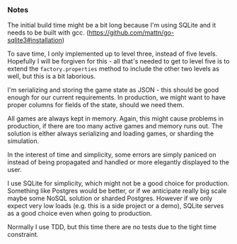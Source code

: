### Notes

The initial build time might be a bit long because I'm using SQLite and it needs
to be built with gcc. (https://github.com/mattn/go-sqlite3#installation)

To save time, I only implemented up to level three, instead of five levels. Hopefully
I will be forgiven for this - all that's needed to get to level five is to extend
the `factory.properties` method to include the other two levels as well, but this
is a bit laborious.

I'm serializing and storing the game state as JSON - this should be good enough
for our current requirements. In production, we might want to have proper columns
for fields of the state, should we need them.

All games are always kept in memory. Again, this might cause problems in production,
if there are too many active games and memory runs out. The solution is either always
serializing and loading games, or sharding the simulation.

In the interest of time and simplicity, some errors are simply paniced on instead
of being propagated and handled or more elegantly displayed to the user.

I use SQLite for simplicity, which might not be a good choice for production.
Something like Postgres would be better, or if we anticipate really big scale
maybe some NoSQL solution or sharded Postgres. However if we only expect very
low loads (e.g. this is a side project or a demo), SQLite serves as a good choice
even when going to production.

Normally I use TDD, but this time there are no tests due to the tight time constraint.
